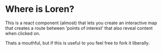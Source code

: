 # Where is Loren?

This is a react component (almost) that lets you create an interactive map that creates a route between 'points of interest' that also reveal content when clicked on.

Thats a mouthful, but if this is useful to you feel free to fork it liberally.
